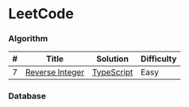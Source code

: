 # LeetCode

### Algorithm

| #   | Title                                                             | Solution                                                 | Difficulty |
| --- | ----------------------------------------------------------------- | -------------------------------------------------------- | ---------- |
| 7   | [Reverse Integer](https://leetcode.com/problems/reverse-integer/) | [TypeScript](./algorithms/typescript/reverse-integer.ts) | Easy       |

### Database
